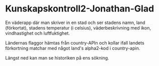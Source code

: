 # Kunskapskontroll2-Jonathan-Glad
 En väderapp där man skriver in en stad och ser stadens namn, land (förkortat), stadens temperatur (i celsius), väderbeskrivning med ikon, vindhastighet och luftfuktighet.

Ländernas flaggor hämtas från country-APIn och kollar ifall landets förkortning matchar med något land's alpha2-kod i country-apin.

Längst ned kan man se historiken på ens sökning.
